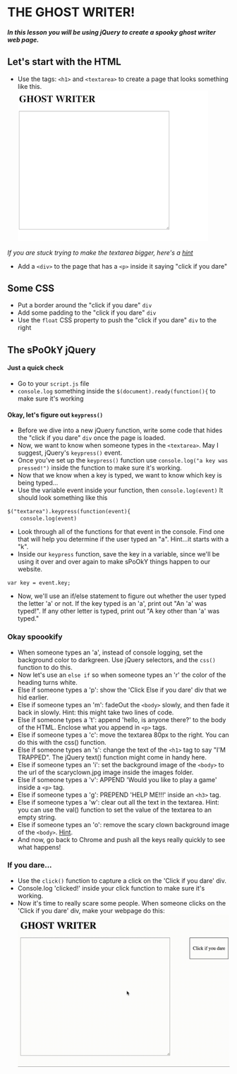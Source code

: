 # THE GHOST WRITER!
##### In this lesson you will be using jQuery to create a spooky ghost writer web page.

## Let's start with the HTML
* Use the tags: `<h1>` and `<textarea>` to create a page that looks something like this.
![screen](images/example.png)


*If you are stuck trying to make the textarea bigger, here's a [hint](https://www.w3schools.com/tags/tryit.asp?filename=tryhtml_textarea)*
* Add a `<div>` to the page that has a `<p>` inside it saying "click if you dare"

## Some CSS
* Put a border around the "click if you dare" `div` 
* Add some padding to the "click if you dare" `div`
* Use the `float` CSS property to push the "click if you dare" `div` to the right

## The sPoOkY jQuery
#### Just a quick check
* Go to your `script.js` file
* `console.log` something inside the `$(document).ready(function(){` to make sure it's working
#### Okay, let's figure out `keypress()`
* Before we dive into a new jQuery function, write some code that hides the "click if you dare" `div` once the page is loaded.
* Now, we want to know when someone types in the `<textarea>`. May I suggest, jQuery's `keypress()` event.
* Once you've set up the `keypress()` function use `console.log("a key was pressed!")` inside the function to make sure it's working.
* Now that we know when a key is typed, we want to know which key is being typed...
* Use the variable event inside your function, then `console.log(event)`  It should look something like this 

```
$("textarea").keypress(function(event){
    console.log(event)
``` 
* Look through all of the functions for that event in the console. Find one that will help you determine if the user typed an "a". Hint...it starts with a "k".
* Inside our `keypress` function, save the key in a variable, since we'll be using it over and over again to make sPoOkY things happen to our website. 
```
var key = event.key;
```
* Now, we'll use an if/else statement to figure out whether the user typed the letter 'a' or not. If the key typed is an 'a', print out "An 'a' was typed!". If any other letter is typed, print out "A key other than 'a' was typed."


### Okay spoookify
* When someone types an 'a', instead of console logging, set the background color to darkgreen. Use jQuery selectors, and the `css()` function to do this. 
* Now let's use an `else if` so when someone types an 'r' the color of the heading turns white. 
* Else if someone types a 'p': show the 'Click Else if you dare' div that we hid earlier. 
* Else if someone types an 'm': fadeOut the `<body>` slowly, and then fade it back in slowly. Hint: this might take two lines of code. 
* Else if someone types a 't': append 'hello, is anyone there?' to the body of the HTML. Enclose what you append in `<p>` tags. 
* Else if someone types a 'c': move the textarea 80px to the right. You can do this with the css() function. 
* Else if someone types an 's': change the text of the `<h1>` tag to say "I'M TRAPPED". The jQuery text() function might come in handy here. 
* Else if someone types an 'i': set the background image of the `<body>` to the url of the scaryclown.jpg image inside the images folder. 
* Else if someone types a 'v': APPEND 'Would you like to play a game' inside a `<p>` tag. 
* Else if someone types a 'g': PREPEND 'HELP ME!!!' inside an `<h3>` tag.
* Else if someone types a 'w': clear out all the text in the textarea. Hint: you can use the val() function to set the value of the textarea to an empty string. 
* Else if someone types an 'o': remove the scary clown background image of the `<body>`. [Hint](https://stackoverflow.com/questions/6747176/how-can-i-remove-a-background-image-attribute).
* And now, go back to Chrome and push all the keys really quickly to see what happens!


### If you dare...
* Use the `click()` function to capture a click on the 'Click if you dare' div.
* Console.log 'clicked!' inside your click function to make sure it's working.
* Now it's time to really scare some people. When someone clicks on the 'Click if you dare' div, make your webpage do this: ![gif](images/youll_never_escape.gif)










